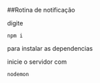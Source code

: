 ##Rotina de notificação

digite
```
npm i
```` 
para instalar as dependencias

inicie o servidor com 
```
nodemon
```